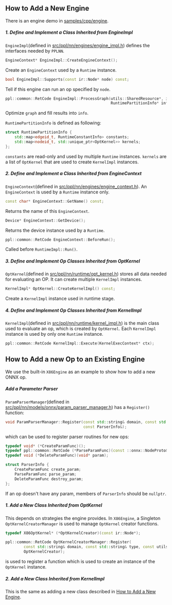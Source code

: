 ## How to Add a New Engine

There is an engine demo in [samples/cpp/engine](samples/cpp/engine).

##### 1. Define and Implement a Class Inherited from EngineImpl

`EngineImpl`(defined in [src/ppl/nn/engines/engine_impl.h](src/ppl/nn/engines/engine_impl.h)) defines the interfaces needed by `PPLNN`.

```c++
EngineContext* EngineImpl::CreateEngineContext();
```

Create an `EngineContext` used by a `Runtime` instance.

```c++
bool EngineImpl::Supports(const ir::Node* node) const;
```

Tell if this engine can run an op specified by `node`.

```c++
ppl::common::RetCode EngineImpl::ProcessGraph(utils::SharedResource*, ir::Graph* graph,
                                              RuntimePartitionInfo* info);
```

Optimize `graph` and fill results into `info`.

`RuntimePartitionInfo` is defined as following:

```c++
struct RuntimePartitionInfo {
    std::map<edgeid_t, RuntimeConstantInfo> constants;
    std::map<nodeid_t, std::unique_ptr<OptKernel>> kernels;
};
```

`constants` are read-only and used by multiple `Runtime` instances. `kernels` are a list of `OptKernel` that are used to create `KernelImpl` instances.

##### 2. Define and Implement a Class Inherited from EngineContext

`EngineContext`(defined in [src/ppl/nn/engines/engine_context.h](src/ppl/nn/engines/engine_context.h)). An `EngineContext` is used by a `Runtime` instance only.

```c++
const char* EngineContext::GetName() const;
```

Returns the name of this `EngineContext`.

```c++
Device* EngineContext::GetDevice();
```

Returns the device instance used by a `Runtime`.

```c++
ppl::common::RetCode EngineContext::BeforeRun();
```

Called before `RuntimeImpl::Run()`.

##### 3. Define and Implement Op Classes Inherited from OptKernel

`OptKernel`(defined in [src/ppl/nn/runtime/opt_kernel.h](src/ppl/nn/runtime/opt_kernel.h)) stores all data needed for evaluating an OP. It can create multiple `KernelImpl` instances.

```c++
KernelImpl* OptKernel::CreateKernelImpl() const;
```

Create a `KernelImpl` instance used in runtime stage.

##### 4. Define and Implement Op Classes Inherited from KernelImpl

`KernelImpl`(defined in [src/ppl/nn/runtime/kernel_impl.h](src/ppl/nn/runtime/kernel_impl.h)) is the main class used to evaluate an op, which is created by `OptKernel`. Each `KernelImpl` instance is used by only one `Runtime` instance.

```c++
ppl::common::RetCode KernelImpl::Execute(KernelExecContext* ctx);
```

## How to Add a new Op to an Existing Engine

We use the built-in `X86Engine` as an example to show how to add a new ONNX op.

##### Add a Parameter Parser

`ParamParserManager`(defined in [src/ppl/nn/models/onnx/param_parser_manager.h](src/ppl/nn/models/onnx/param_parser_manager.h)) has a `Register()` function:

```c++
void ParamParserManager::Register(const std::string& domain, const std::string& op_type,
                                  const ParserInfo&);
```

which can be used to register parser routines for new ops:

```c++
typedef void* (*CreateParamFunc)();
typedef ppl::common::RetCode (*ParseParamFunc)(const ::onnx::NodeProto&, void* param, ir::Node*, ir::GraphTopo*);
typedef void (*DeleteParamFunc)(void* param);

struct ParserInfo {
    CreateParamFunc create_param;
    ParseParamFunc parse_param;
    DeleteParamFunc destroy_param;
};
```

If an op doesn't have any param, members of `ParserInfo` should be `nullptr`.

##### 1. Add a New Class Inherited from OptKernel

This depends on strategies the engine provides. In `X86Engine`, a Singleton `OptKernelCreatorManager` is used to manage `OptKernel` creator functions.

```c++
typedef X86OptKernel* (*OptKernelCreator)(const ir::Node*);

ppl::common::RetCode OptKernelCreatorManager::Register(
        const std::string& domain, const std::string& type, const utils::VersionRange versions,
        OptKernelCreator);
```

is used to register a function which is used to create an instance of the `OptKernel` instance.

##### 2. Add a New Class Inherited from KernelImpl

This is the same as adding a new class described in [How to Add a New Engine](#how-to-add-a-new-engine).
